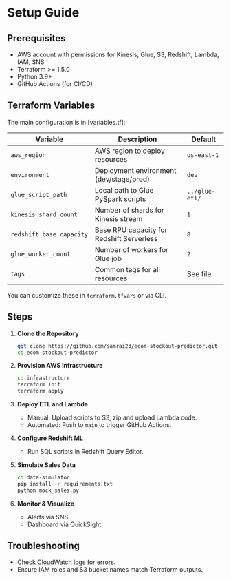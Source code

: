 # Setup Guide

## Prerequisites

- AWS account with permissions for Kinesis, Glue, S3, Redshift, Lambda, IAM, SNS
- Terraform >= 1.5.0
- Python 3.9+
- GitHub Actions (for CI/CD)

## Terraform Variables

The main configuration is in [variables.tf]:

| Variable               | Description                                 | Default         |
|------------------------|---------------------------------------------|-----------------|
| `aws_region`           | AWS region to deploy resources              | `us-east-1`     |
| `environment`          | Deployment environment (dev/stage/prod)     | `dev`           |
| `glue_script_path`     | Local path to Glue PySpark scripts          | `../glue-etl/`  |
| `kinesis_shard_count`  | Number of shards for Kinesis stream         | `1`             |
| `redshift_base_capacity` | Base RPU capacity for Redshift Serverless | `8`             |
| `glue_worker_count`    | Number of workers for Glue job              | `2`             |
| `tags`                 | Common tags for all resources               | See file        |

You can customize these in `terraform.tfvars` or via CLI.

## Steps

1. **Clone the Repository**
    ```sh
    git clone https://github.com/samrai23/ecom-stockout-predictor.git
    cd ecom-stockout-predictor
    ```

2. **Provision AWS Infrastructure**
    ```sh
    cd infrastructure
    terraform init
    terraform apply
    ```

3. **Deploy ETL and Lambda**
    - Manual: Upload scripts to S3, zip and upload Lambda code.
    - Automated: Push to `main` to trigger GitHub Actions.

4. **Configure Redshift ML**
    - Run SQL scripts in Redshift Query Editor.

5. **Simulate Sales Data**
    ```sh
    cd data-simulator
    pip install -r requirements.txt
    python mock_sales.py
    ```

6. **Monitor & Visualize**
    - Alerts via SNS.
    - Dashboard via QuickSight.

## Troubleshooting

- Check CloudWatch logs for errors.
- Ensure IAM roles and S3 bucket names match Terraform outputs.
